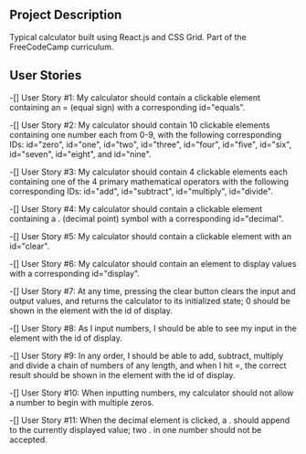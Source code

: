 ## Project Description
  Typical calculator built using React.js and CSS Grid. Part of the FreeCodeCamp curriculum. 

## User Stories

-[] User Story #1: My calculator should contain a clickable element containing an = (equal sign) with a corresponding id="equals".

-[] User Story #2: My calculator should contain 10 clickable elements containing one number each from 0-9, with the following corresponding IDs: id="zero", id="one", id="two", id="three", id="four", id="five", id="six", id="seven", id="eight", and id="nine".

-[] User Story #3: My calculator should contain 4 clickable elements each containing one of the 4 primary mathematical operators with the following corresponding IDs: id="add", id="subtract", id="multiply", id="divide".

-[] User Story #4: My calculator should contain a clickable element containing a . (decimal point) symbol with a corresponding id="decimal".

-[] User Story #5: My calculator should contain a clickable element with an id="clear".

-[] User Story #6: My calculator should contain an element to display values with a corresponding id="display".

-[] User Story #7: At any time, pressing the clear button clears the input and output values, and returns the calculator to its initialized state; 0 should be shown in the element with the id of display.

-[] User Story #8: As I input numbers, I should be able to see my input in the element with the id of display.

-[] User Story #9: In any order, I should be able to add, subtract, multiply and divide a chain of numbers of any length, and when I hit =, the correct result should be shown in the element with the id of display.

-[] User Story #10: When inputting numbers, my calculator should not allow a number to begin with multiple zeros.

-[] User Story #11: When the decimal element is clicked, a . should append to the currently displayed value; two . in one number should not be accepted.


